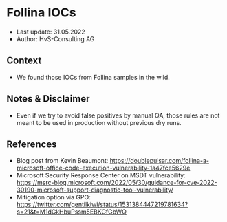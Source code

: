 # Follina IOCs
- Last update: 31.05.2022
- Author: HvS-Consulting AG

## Context
- We found those IOCs from Follina samples in the wild.

## Notes & Disclaimer
- Even if we try to avoid false positives by manual QA, those rules are not meant to be used in production without previous dry runs.

## References
- Blog post from Kevin Beaumont: https://doublepulsar.com/follina-a-microsoft-office-code-execution-vulnerability-1a47fce5629e
- Microsoft Security Response Center on MSDT vulnerability: https://msrc-blog.microsoft.com/2022/05/30/guidance-for-cve-2022-30190-microsoft-support-diagnostic-tool-vulnerability/
- Mitigation option via GPO: https://twitter.com/gentilkiwi/status/1531384447219781634?s=21&t=M1dGkHbuPssm5EBKGfGbWQ

